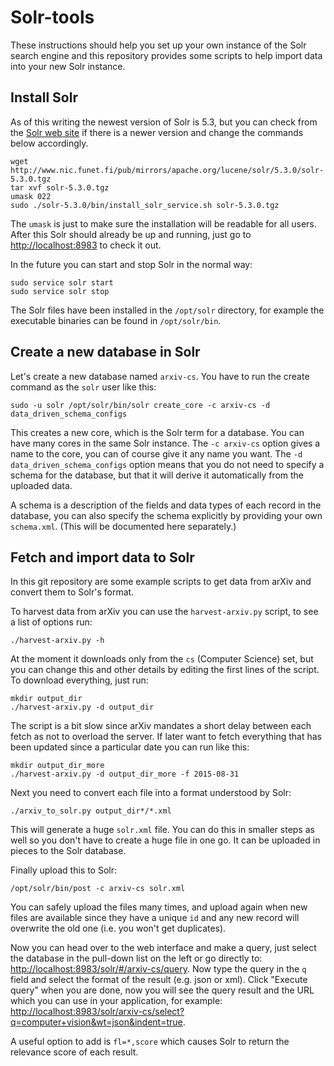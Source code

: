 # Solr-tools

These instructions should help you set up your own instance of the
Solr search engine and this repository provides some scripts to help
import data into your new Solr instance.

## Install Solr

As of this writing the newest version of Solr is 5.3, but you can
check from the [Solr web site][1] if there is a newer version and
change the commands below accordingly.

    wget http://www.nic.funet.fi/pub/mirrors/apache.org/lucene/solr/5.3.0/solr-5.3.0.tgz
    tar xvf solr-5.3.0.tgz 
    umask 022
    sudo ./solr-5.3.0/bin/install_solr_service.sh solr-5.3.0.tgz 

The `umask` is just to make sure the installation will be readable for
all users. After this Solr should already be up and running, just go
to <http://localhost:8983> to check it out.

In the future you can start and stop Solr in the normal way:

    sudo service solr start
    sudo service solr stop

The Solr files have been installed in the `/opt/solr` directory, for
example the executable binaries can be found in `/opt/solr/bin`.

## Create a new database in Solr

Let's create a new database named `arxiv-cs`. You have to run the
create command as the `solr` user like this:

    sudo -u solr /opt/solr/bin/solr create_core -c arxiv-cs -d data_driven_schema_configs

This creates a new core, which is the Solr term for a database. You
can have many cores in the same Solr instance. The `-c arxiv-cs`
option gives a name to the core, you can of course give it any name
you want. The `-d data_driven_schema_configs` option means that you do
not need to specify a schema for the database, but that it will derive
it automatically from the uploaded data.

A schema is a description of the fields and data types of each record
in the database, you can also specify the schema explicitly by
providing your own `schema.xml`. (This will be documented here
separately.)

## Fetch and import data to Solr

In this git repository are some example scripts to get data from arXiv
and convert them to Solr's format.

To harvest data from arXiv you can use the `harvest-arxiv.py` script,
to see a list of options run:

    ./harvest-arxiv.py -h

At the moment it downloads only from the `cs` (Computer Science) set,
but you can change this and other details by editing the first lines
of the script.  To download everything, just run:

    mkdir output_dir
    ./harvest-arxiv.py -d output_dir

The script is a bit slow since arXiv mandates a short delay between
each fetch as not to overload the server. If later want to fetch
everything that has been updated since a particular date you can run
like this:

    mkdir output_dir_more
    ./harvest-arxiv.py -d output_dir_more -f 2015-08-31

Next you need to convert each file into a format understood by Solr:

    ./arxiv_to_solr.py output_dir*/*.xml

This will generate a huge `solr.xml` file. You can do this in smaller
steps as well so you don't have to create a huge file in one go. It
can be uploaded in pieces to the Solr database.

Finally upload this to Solr:

    /opt/solr/bin/post -c arxiv-cs solr.xml

You can safely upload the files many times, and upload again when new
files are available since they have a unique `id` and any new record
will overwrite the old one (i.e. you won't get duplicates).

Now you can head over to the web interface and make a query, just
select the database in the pull-down list on the left or go directly
to: <http://localhost:8983/solr/#/arxiv-cs/query>. Now type the query
in the `q` field and select the format of the result (e.g. json or
xml). Click "Execute query" when you are done, now you will see the
query result and the URL which you can use in your application, for
example:
<http://localhost:8983/solr/arxiv-cs/select?q=computer+vision&wt=json&indent=true>.

A useful option to add is `fl=*,score` which causes Solr to return the
relevance score of each result.

[1]: http://lucene.apache.org/solr/
